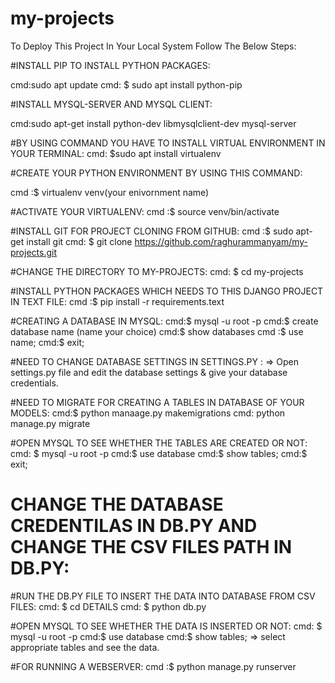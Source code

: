 # my-projects
To Deploy This Project In Your Local System Follow The Below Steps:

#INSTALL PIP TO INSTALL PYTHON PACKAGES: 

cmd:sudo apt update
cmd: $ sudo apt install python-pip

#INSTALL MYSQL-SERVER AND MYSQL CLIENT:

cmd:sudo apt-get install python-dev libmysqlclient-dev mysql-server
   
#BY USING COMMAND YOU HAVE TO INSTALL VIRTUAL ENVIRONMENT IN YOUR TERMINAL:
 cmd: $sudo apt install virtualenv
 
#CREATE YOUR PYTHON ENVIRONMENT BY USING THIS COMMAND:

  cmd :$ virtualenv venv(your enivornment name)
  
#ACTIVATE YOUR VIRTUALENV:
  cmd :$ source venv/bin/activate
  
#INSTALL GIT FOR PROJECT CLONING FROM GITHUB:
  cmd :$ sudo apt-get install git 
  cmd: $ git clone https://github.com/raghurammanyam/my-projects.git
  
#CHANGE THE DIRECTORY TO MY-PROJECTS:
  cmd: $ cd my-projects
 
#INSTALL PYTHON PACKAGES WHICH NEEDS TO THIS DJANGO PROJECT IN TEXT FILE:
 cmd :$ pip install -r requirements.text

#CREATING A DATABASE IN MYSQL:
  cmd:$ mysql -u root -p
  cmd:$ create database  name (name your choice)
  cmd:$ show databases
  cmd :$ use name;
  cmd:$ exit;
 
#NEED TO CHANGE DATABASE SETTINGS IN SETTINGS.PY :
  => Open settings.py file and edit the database settings & give your database credentials.
 
#NEED TO MIGRATE FOR CREATING A TABLES IN DATABASE OF YOUR MODELS:
  cmd:$ python manaage.py makemigrations
  cmd: python manage.py migrate
  
#OPEN MYSQL TO SEE WHETHER THE TABLES ARE CREATED OR NOT:
  cmd: $ mysql -u root -p
  cmd:$ use database
  cmd:$ show tables;
  cmd:$ exit;
  
# CHANGE THE DATABASE CREDENTILAS IN DB.PY AND CHANGE THE CSV FILES PATH IN DB.PY:

  
#RUN THE DB.PY FILE TO INSERT THE DATA INTO DATABASE FROM CSV FILES:
   cmd: $ cd DETAILS
   cmd: $ python db.py
    
#OPEN MYSQL TO SEE WHETHER THE DATA IS INSERTED OR NOT:
  cmd: $ mysql -u root -p
  cmd:$ use database
  cmd:$ show tables;
  => select appropriate tables and see the data.
   
#FOR RUNNING A WEBSERVER:
  cmd :$ python manage.py runserver
   
  

  
  
  
  
   
  

  
  
  
  
  
 
 
 
 
 
 
 
 
 
 
  
  
  

  
  
  
  
 
 

